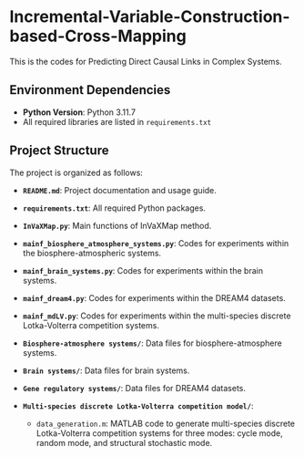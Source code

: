 # Incremental-Variable-Construction-based-Cross-Mapping
This is the codes for Predicting Direct Causal Links in Complex Systems.

## Environment Dependencies
- **Python Version**: Python 3.11.7
- All required libraries are listed in `requirements.txt`

## Project Structure

The project is organized as follows:

- **`README.md`**: Project documentation and usage guide.

- **`requirements.txt`**: All required Python packages.

- **`InVaXMap.py`**: Main functions of InVaXMap method.

- **`mainf_biosphere_atmosphere_systems.py`**: Codes for experiments within the biosphere-atmospheric systems.

- **`mainf_brain_systems.py`**: Codes for experiments within the brain systems.

- **`mainf_dream4.py`**: Codes for experiments within the DREAM4 datasets.

- **`mainf_mdLV.py`**: Codes for experiments within the multi-species discrete Lotka-Volterra competition systems.

- **`Biosphere-atmosphere systems/`**: Data files for biosphere-atmosphere systems.

- **`Brain systems/`**: Data files for brain systems.

- **`Gene regulatory systems/`**: Data files for DREAM4 datasets.

- **`Multi-species discrete Lotka-Volterra competition model/`**:
  - `data_generation.m`: MATLAB code to generate multi-species discrete Lotka-Volterra competition systems for three modes: cycle mode, random mode, and structural stochastic mode.
